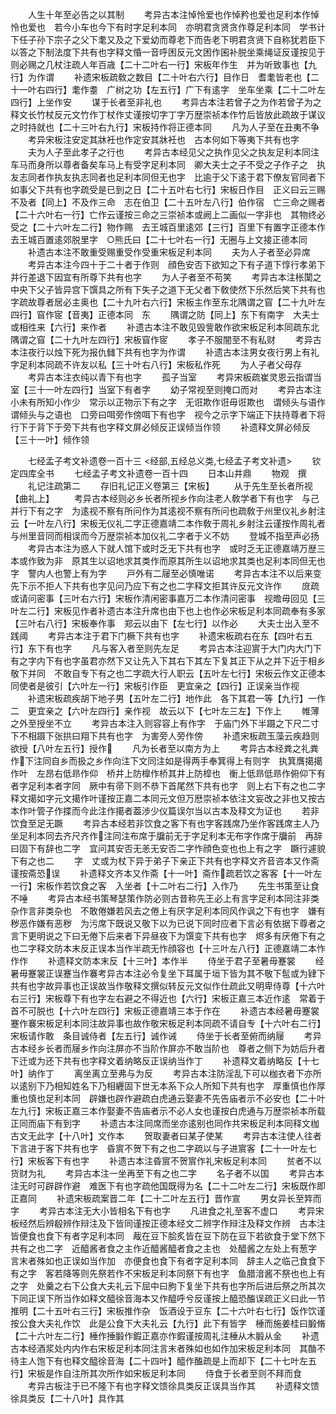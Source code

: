 <!-- { "loadSidebar": true } -->
　　人生十年至必告之以其制
　　考异古本注悼怜爱也作悼矜也爱也足利本作悼怜也爱也　若今小车也今下有时字足利本同　亦明君贪贤贪作尊足利本同　学书计下任子孙下宗子之父下耄又及之下爱幼而尊老下而告老下明君贪贤下自称犹若臣下以答之下制法度下共有也字释文惛一音呼困反元文困作囷补脱坐乘绳证反谨按见于则必赐之几杖注疏人年百歳【二十二叶右一行】宋板年作生　并为听致事也【九行】为作谓
　　补遗宋板疏敎之数目【二十叶右六行】目作日　耆耄皆老也【二十一叶右四行】耄作耋　广树之功【左五行】广下有逺字　坐车坐乘【二十二叶左四行】上坐作安
　　谋于长者至非礼也
　　考异古本注若曾子之为作若曾子为之释文长竹杖反元文竹作丁杖作丈谨按切字丁字万歴崇祯本作竹后皆放此疏故于谋议之时持就也【二十三叶右九行】宋板持作将正德本同
　　凡为人子至在丑夷不争
　　考异宋板注安定其牀衽也作定安其牀衽也　古本何如下等夷下共有也字
　　夫为人子至此孝子之行也
　　考异古本经见父之执作见父之执友足利本同注车马而身所以尊者备矣车马上有受字足利本同　卿大夫士之子不受之子作子之　执友志同者作执友执志同者也足利本同但无也字　比逾于父下逺于君下僚友官同者下如事父下共有也字疏受是已到之日【二十五叶右七行】宋板日作目　正义曰云三赐不及者【同上】不及作三命　志在伯卫【二十五叶左八行】伯作宿　亡三命之赐者【二十六叶右一行】亡作云谨按三命之三崇祯本或阙上二画似一字非也　其物终必受之【二十六叶左二行】物作赐　去王城百里逺郊【三行】百里下有置字正德本作去王城百置逺郊脱里字　○熊氏曰【二十七叶右一行】无圈与上文接正德本同
　　补遗古本注不敢重受赐重受作受重宋板足利本同
　　夫为人子者至必异席
　　考异古本注今四十于二十者于作则　顔色安否下欲知之下有子道下惇行孝弟下并行差退下因宜有所尊下共有也字
　　为人子者至不苟笑
　　考异古本注枨闑之中央下父子皆异宫下馔具之所有下失子之道下无父者下敎使然下乐然后笑下共有也字疏故尊者居必主奥也【二十九叶右六行】宋板主作至东北隅谓之窅【二十九叶左四行】窅作宧【音夷】正德本同　东
　　隅谓之防【同上】东下有南字　大夫士或相徃来【六行】来作者
　　补遗古本注不敢见毁訾敢作欲宋板足利本同疏东北隅谓之窅【二十九叶左四行】宋板窅作宧
　　孝子不服闇至不有私财
　　考异古本注夜行以烛下死为报仇雠下共有也字为作谓
　　补遗古本注男女夜行男上有礼字足利本同疏不许友以私【三十叶右八行】宋板私作死
　　为人子者父母存
　　考异古本注衣纯以青下有也字
　　孤子当室
　　考异宋板疏崔灵恩云指谓当室【三十一叶左四行】当室下有者字
　　幼子常视至则掩口而对
　　考异古本注小未有所知小作少　常示以正物示下有之字　无诳欺作诳毋诳欺也　谓倾头与语作谓倾头与之语也　口旁曰咡旁作傍咡下有也字　视今之示字下端正下扶持尊者下将行下于背下于旁下共有也字释文屏必倾反正误倾当作领
　　补遗释文屏必倾反【三十一叶】倾作领

　　七经孟子考文补遗卷一百十三
<经部,五经总义类,七经孟子考文补遗>
　　钦定四库全书
　　七经孟子考文补遗卷一百十四
　　日本山井鼎
　　物观　撰
　　礼记注疏第二
　　存旧礼记正义卷第三【宋板】
　　从于先生至长者所视【曲礼上】
　　考异古本经则必乡长者所视乡作向注老人敎学者下有也字　与己并行下有之字　为逺视不察有所问作为其逺视不察有所问也疏敎于州里仪礼乡射注云【一叶左八行】宋板无仪礼二字正德嘉靖二本作敎于周礼乡射注云谨按作周礼者与州里音同而相误而今万歴崇祯本加仪礼二字者于义不妨
　　登城不指至声必扬
　　考异古本注为惑人下就人馆下或时乏无下共有也字　或时乏无正德嘉靖万歴三本或作致为非　原其生以诏地求其类作而原其所生以诏地求其类也足利本同但无也字　警内人也警上有为字
　　戸外有二屦至必慎唯诺
　　考异古本注不以后来变先下示不拒人下共有也字见问乃应下有之也二字释文拒其许反元文许作
　　庻疏或请问密事【三叶右六行】宋板作清闲密事嘉万二本作清问密事　视曕毋回见【三叶左二行】宋板见作者补遗古本注升席也由下也上也作必宋板足利本同疏奉有多家【三叶右八行】宋板奉作事　郑云以由下【左七行】以作必
　　大夫士出入至不践阈
　　考异古本注于君下门橛下共有也字
　　补遗宋板疏右在东【四叶右五行】东下有也字
　　凡与客入者至则先左足
　　考异古本注迎賔于大门内大门下有之字内下有也字虽君亦然下又让先入下其右下其左下复其正下从之并下近于相乡敬下并同　不敢自专下有之也二字疏大行人职云【五叶左七行】宋板云作文正德本同使者是彼引【六叶左一行】宋板引作臣　更宜亲之【四行】正误亲当作视
　　补遗宋板疏疾胡下地子男【五叶左二行】地作此　各下其君一等【九行】一作二　更宜亲之【六叶左四行】亲作视　故云以下【七叶左三左】下作上
　　帷薄之外至授坐不立
　　考异古本注入则容容上有作字　于庙门外下半蹑之下尺二寸下不相蹑下张拱曰翔下共有也字　为害旁人旁作傍
　　补遗宋板疏玉藻云疾趋则欲授【八叶左五行】授作
　　凡为长者至以南方为上
　　考异古本经粪之礼粪作下注同自乡而扱之乡作向注下文同注如是得两手奉箕得上有则字　执箕膺擖擖作叶　左昂右低昻作仰　桥井上防橰作桥其井上防槹也　衡上低昻低昻作俯仰下有者字足利本者字同　厥中有帚下则不恭下首尾然下共有也字　则上右下有之也二字释文擖如字元文擖作叶谨按正嘉二本同元文但万厯崇祯本依注文妄改之非也又按古本作叶管子作揲而今此注作擖者葢渉少仪篇误尔当以古本及释文为证也
　　若非饮食至足无蹶
　　考异古本经若非饮食之客下有也字客践席乃坐作客践席主人乃坐足利本同去齐尺齐作注同注布席于牖前无于字足利本无布字作席于牖前　再辞曰固下有辞也二字　宜问其安否无恙无安否二字怍顔色变也也上有之字　蹶行遽貌下有之也二
　　字　丈或为杖下异于弟子下亲正下共有也字释文齐音咨本又作斋谨按斋恐误
　　补遗释文齐本又作斋【十一叶】斋作疏若饮之客客【十一叶左一行】宋板作若饮食之客　入坐者【十二叶右二行】入作乃
　　先生书策至让食不唾
　　考异古本经书策琴瑟策作防必则古昔称先王必上有言字足利本同注非类杂作言非类杂也　不敢倦嫌若风去之倦上有厌字足利本同风作讽之下有也字　嫌有秽恶作嫌有恶秽　为污席下既说又敬下以为已说下同时应者下言必有依据下尊者之言下更明说之下曰无倦下后来者下异昼夜下为馔变下共有也字　烬多有厌倦下有之也二字释文防本末反正误本当作半疏无怍顔容也【十三叶左八行】正德嘉靖二本怍作作
　　补遗释文防本末反【十三叶】本作半
　　侍坐于君子至暑毋蹇裳
　　经暑毋蹇裳正误蹇当作褰考异古本注必令复坐下耳属于垣下皆为其不敬下髢或为肄下共有也字故异事也正误故当作敬释文撰似转反元文似作仕疏此又明卑侍尊【十六叶右三行】宋板尊下有也字左右避之不得近也【六行】宋板正嘉三本近作逺　常着于首不可脱也【十六叶左四行】宋板正德嘉靖三本于作在
　　补遗古本经暑毋蹇裳蹇作褰宋板足利本同注故异事也故作敬宋板足利本同疏不请自专【十六叶右二行】宋板请作敢　条目诚侍者【左五行】诚作诫
　　侍坐于长者至俯而纳屦
　　考异古本经乡长者而屦乡作向注屏亦不当阶作屏亦不敢当阶也　尊者之侧下为妨后升者下迁或为还下共有也字释文着纳略反正误纳当作丁
　　补遗释文着纳略反【十七叶】纳作丁
　　离坐离立至弗与为反
　　考异古本注防淫乱下可以枷衣者下亦所以逺别下乃相知姓名下乃相纒固下世无本系下众人所知下共有也字　厚重慎也作厚重也慎也足利本同　辟嫌也辟作避疏白虎通云娶妻不先告庙者示不必安也【二十叶左九行】宋板正嘉三本作娶妻不告庙者示不必人女也谨按白虎通与万歴崇祯本所载正同而庙下有到字
　　补遗古本注同席而坐亦逺别也同作共宋板足利本同释文枷古文无此字【十八叶】文作本
　　贺取妻者曰某子使某
　　考异古本注使人往者下言进于客下共有也字　昏賔不贺下有之也二字疏以与子进賔客【二十一叶左七行】宋板客下有也字
　　补遗古本注昏賔不贺賔作礼宋板足利本同
　　贫者不以货财为礼
　　考异古本注一坐再至下有之也二字
　　名子者不以国
　　考异古本注无时可辟辟作避　难医下有也字疏他国既得为名【二十二叶左二行】宋板既作即正嘉同
　　补遗宋板疏案晋二年【二十二叶左五行】晋作宣
　　男女异长至筓而字
　　考异古本注无大小皆相名下有也字
　　凡进食之礼至客不虚口
　　考异宋板经然后辨殽辨作辩注及下皆同谨按正德本经文二辨字作辩注及释文作辨　古本注皆便食也食下有者字足利本同　胾在豆下脍炙皆在豆下防在豆下若欲食于堂下然下共有之也二字　近醯酱者食之主作近醯酱醯者食之主也　处醯酱之左处上有葱字　言末者殊如也正误如当作加　亦便食也食下有者字足利本同　辞主人之临己食食下有之字　客若降等则先祭若作不宋板足利本同祭下有也字　鱼腊湆酱不祭也也上有之字　处羹之右下公食大夫礼云下屈中曰朐下复坐下共有也字所后进后祭之所其次下同正误下所当作如释文醯徐音海本又作醯呼兮反谨按上醯恐醢误疏正义曰此一节推明【二十五叶右三行】宋板推作杂　饭酒设于豆东【二十六叶右七行】饭作饮谨按公食大夫礼作饮　此是公食下大夫礼云【九行】此下有皆字　棰而施姜桂曰腶脩【二十六叶左二行】棰作捶腶作鍜正嘉亦作鍜谨按周礼注棰从木腶从金
　　补遗古本经酒浆处内内作右宋板足利本同注言末者殊如也如作加宋板足利本同　其酳不待主人饱下有也释文醯徐音海【二十四叶】醯作醢疏是上而却下【二十七叶左五行】宋板是作自注所其次所作如宋板足利本同
　　侍食于长者至则不拜而食
　　考异古板注于已不隆下有也字释文馈徐具类反正误具当作其
　　补遗释文馈徐具类反【二十八叶】具作其
